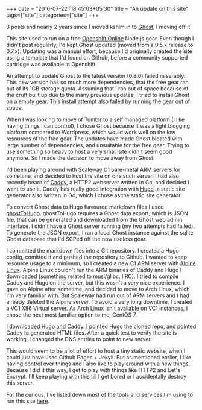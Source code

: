 +++
date = "2016-07-22T18:45:03+05:30"
title = "An update on this site"
tags=["site"]
categories=["site"]
+++

3 posts and nearly 2 years since I moved kshlm.in to [Ghost][1], I moving off it.

This site used to run on a free [Openshift Online][2] Node.js gear.
Even though I didn't post regularly, I'd kept Ghost updated (moved from a 0.5.x release to 0.7.x).
Updating was a manual effort, because I'd originally created the site using a template that I'd found on Github,
before a community supported cartridge was available in Openshift.

An attempt to update Ghost to the latest version (0.8.0) failed miserably.
This new version has so much more dependencies, that the free gear ran out of its 1GB storage quota.
Assuming that I ran out of space because of the cruft built up due to the many previous updates,
I tried to install Ghost on a empty gear. This install attempt also failed by running the gear out of space.

When I was looking to move of Tumblr to a self managed platform (I like having things I can control),
I chose Ghost because it was a light blogging platform compared to Wordpress, which would work well on the low resources of the free gear.
The updates have made Ghost bloated with large number of dependencies, and unsuitable for the free gear.
Trying to use something so heavy to host a very small site didn't seem good anymore.
So I made the decision to move away from Ghost.

I'd been playing around with [Scaleway][3] C1 bare-metal ARM servers for sometime, and decided to host the site on one such server.
I had also recently heard of [Caddy][4], a HTTP2 webserver written in Go, and decided I want to use it.
Caddy has really good integration with [Hugo][5], a static site generator also written in Go, which I chose as the static site generator.

To convert Ghost data to Hugo flavoured markdown files I used [ghostToHugo][6].
ghostToHugo requires a Ghost data export, which is JSON file, that can be generated and downloaded from the Ghost web admin interface.
I didn't have a Ghost server running (my two attempts had failed).
To generate the JSON export, I ran a local Ghost instance against the sqlite Ghost database that I'd SCPed off the now useless gear.

I committed the markdown files into a Git repository. I created a Hugo config, comitted it and pushed the repository to Github.
I wanted to keep resource usage to a minimum, so I created a new C1 ARM server with [Alpine Linux][7].
Alpine Linux couldn't run the ARM binaries of Caddy and Hugo I downloaded (something related to musl/glibc, IIRC).
I tried to compile Caddy and Hugo on the server, but this wasn't a very nice experience.
I gave on Alpine after sometime, and decided to move to Arch Linux, which I'm very familiar with.
But Scaleway had run out of ARM servers and I had already deleted the Alpine server.
To avoid a very long downtime, I created a VC1 X86 Virtual server.
As Arch Linux isn't available on VC1 instances, I chose the next most familiar option to me, CentOS 7.

I downloaded Hugo and Caddy. I pointed Hugo the cloned repo, and pointed Caddy to generated HTML files.
After a quick test to verify the site is working, I changed the DNS entries to point to new server.

This would seem to be a lot of effort to host a tiny static website, when I could just have used Github Pages + Jekyll.
But as mentioned earlier, I like having control over things and I also like to play around with a new things.
Because I did it this way, I get to play with things like HTTP2 and Let's Encrypt.
I'll keep playing with this till I get bored or I accidentally destroy this server.

For the curious, I've listed down most of the tools and services I'm using to run this site [here][8].

[1]: /moved-to-ghost/
[2]: https://www.openshift.com/
[3]: https://www.scaleway.com/
[4]: https://caddyserver.com/
[5]: https://gohugo.io/
[6]: https://github.com/jbarone/ghostToHugoA/
[7]: https://www.alpinelinux.org/
[8]: /about-this-site/
